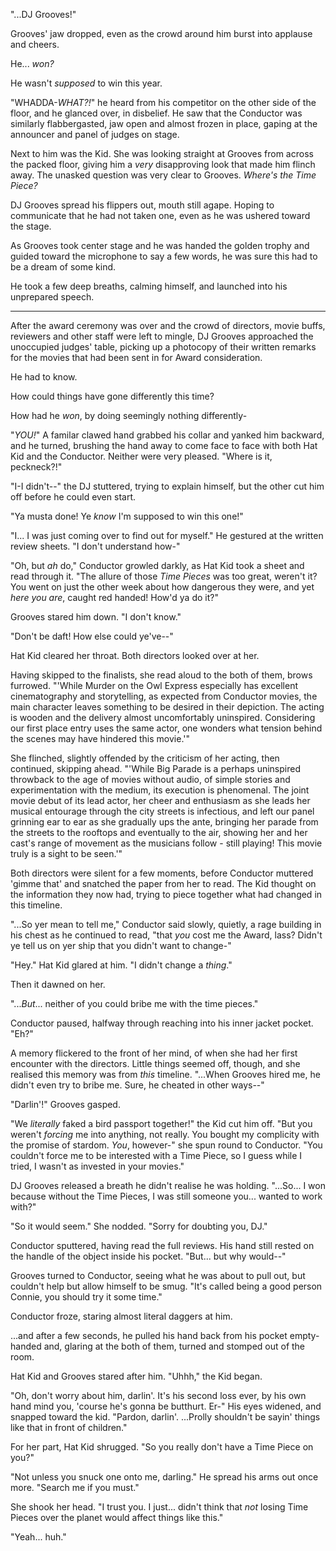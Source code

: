 "...DJ Grooves!"

Grooves' jaw dropped, even as the crowd around him burst into applause and cheers.

He... *won?*

He wasn't *supposed* to win this year.

"WHADDA-*WHAT?!*" he heard from his competitor on the other side of the floor, and he glanced over, in disbelief. He saw that the Conductor was similarly flabbergasted, jaw open and almost frozen in place, gaping at the announcer and panel of judges on stage.

Next to him was the Kid. She was looking straight at Grooves from across the packed floor, giving him a *very* disapproving look that made him flinch away. The unasked question was very clear to Grooves. *Where's the Time Piece?*

DJ Grooves spread his flippers out, mouth still agape. Hoping to communicate that he had not taken one, even as he was ushered toward the stage.

As Grooves took center stage and he was handed the golden trophy and guided toward the microphone to say a few words, he was sure this had to be a dream of some kind.

He took a few deep breaths, calming himself, and launched into his unprepared speech.

----

After the award ceremony was over and the crowd of directors, movie buffs, reviewers and other staff were left to mingle, DJ Grooves approached the unoccupied judges' table, picking up a photocopy of their written remarks for the movies that had been sent in for Award consideration.

He had to know.

How could things have gone differently this time?

How had he *won*, by doing seemingly nothing differently-

"*YOU!*" A familar clawed hand grabbed his collar and yanked him backward, and he turned, brushing the hand away to come face to face with both Hat Kid and the Conductor. Neither were very pleased. "Where is it, peckneck?!"

"I-I didn't--" the DJ stuttered, trying to explain himself, but the other cut him off before he could even start.

"Ya musta done! Ye *know* I'm supposed to win this one!"

"I... I was just coming over to find out for myself." He gestured at the written review sheets. "I don't understand how-"

"Oh, but *ah* do," Conductor growled darkly, as Hat Kid took a sheet and read through it. "The allure of those *Time Pieces* was too great, weren't it? You went on just the other week about how dangerous they were, and yet *here you are*, caught red handed! How'd ya do it?"

Grooves stared him down. "I don't know."

"Don't be daft! How else could ye've--"

Hat Kid cleared her throat. Both directors looked over at her.

Having skipped to the finalists, she read aloud to the both of them, brows furrowed. "'While Murder on the Owl Express especially has excellent cinematography and storytelling, as expected from Conductor movies, the main character leaves something to be desired in their depiction. The acting is wooden and the delivery almost uncomfortably uninspired. Considering our first place entry uses the same actor, one wonders what tension behind the scenes may have hindered this movie.'"

She flinched, slightly offended by the criticism of her acting, then continued, skipping ahead. "'While Big Parade is a perhaps uninspired throwback to the age of movies without audio, of simple stories and experimentation with the medium, its execution is phenomenal. The joint movie debut of its lead actor, her cheer and enthusiasm as she leads her musical entourage through the city streets is infectious, and left our panel grinning ear to ear as she gradually ups the ante, bringing her parade from the streets to the rooftops and eventually to the air, showing her and her cast's range of movement as the musicians follow - still playing! This movie truly is a sight to be seen.'"

Both directors were silent for a few moments, before Conductor muttered 'gimme that' and snatched the paper from her to read. The Kid thought on the information they now had, trying to piece together what had changed in this timeline.

"...So yer mean to tell me," Conductor said slowly, quietly, a rage building in his chest as he continued to read, "that *you* cost me the Award, lass? Didn't ye tell us on yer ship that you didn't want to change-"

"Hey." Hat Kid glared at him. "I didn't change a *thing*."

Then it dawned on her.

"...*But*... neither of you could bribe me with the time pieces."

Conductor paused, halfway through reaching into his inner jacket pocket. "Eh?"

A memory flickered to the front of her mind, of when she had her first encounter with the directors. Little things seemed off, though, and she realised this memory was from *this* timeline. "...When Grooves hired me, he didn't even try to bribe me. Sure, he cheated in other ways--"

"Darlin'!" Grooves gasped.

"We *literally* faked a bird passport together!" the Kid cut him off. "But you weren't *forcing* me into anything, not really. You bought my complicity with the promise of stardom. *You*, however-" she spun round to Conductor. "You couldn't force me to be interested with a Time Piece, so I guess while I tried, I wasn't as invested in your movies."

DJ Grooves released a breath he didn't realise he was holding. "...So... I won because without the Time Pieces, I was still someone you... wanted to work with?"

"So it would seem." She nodded. "Sorry for doubting you, DJ."

Conductor sputtered, having read the full reviews. His hand still rested on the handle of the object inside his pocket. "But... but why would--"

Grooves turned to Conductor, seeing what he was about to pull out, but couldn't help but allow himself to be smug. "It's called being a good person Connie, you should try it some time."

Conductor froze, staring almost literal daggers at him.

...and after a few seconds, he pulled his hand back from his pocket empty-handed and, glaring at the both of them, turned and stomped out of the room.

Hat Kid and Grooves stared after him. "Uhhh," the Kid began.

"Oh, don't worry about him, darlin'. It's his second loss ever, by his own hand mind you, 'course he's gonna be butthurt. Er-" His eyes widened, and snapped toward the kid. "Pardon, darlin'. ...Prolly shouldn't be sayin' things like that in front of children."

For her part, Hat Kid shrugged. "So you really don't have a Time Piece on you?"

"Not unless you snuck one onto me, darling." He spread his arms out once more. "Search me if you must."

She shook her head. "I trust you. I just... didn't think that *not* losing Time Pieces over the planet would affect things like this."

"Yeah... huh."